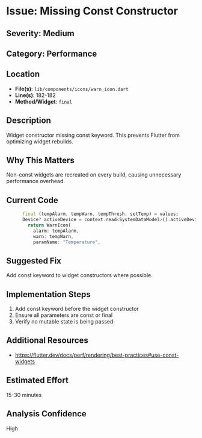 # Issue: Missing Const Constructor

## Severity: Medium

## Category: Performance

## Location
- **File(s)**: `lib/components/icons/warn_icon.dart`
- **Line(s)**: 182-182
- **Method/Widget**: `final`

## Description
Widget constructor missing const keyword. This prevents Flutter from optimizing widget rebuilds.

## Why This Matters
Non-const widgets are recreated on every build, causing unnecessary performance overhead.

## Current Code
```dart
      final (tempAlarm, tempWarn, tempThresh, setTemp) = values;  
      Device? activeDevice = context.read<SystemDataModel>().activeDevice;
        return WarnIcon(
          alarm: tempAlarm,
          warn: tempWarn,
          paramName: "Temperature",
```

## Suggested Fix
Add const keyword to widget constructors where possible.

## Implementation Steps
1. Add const keyword before the widget constructor
2. Ensure all parameters are const or final
3. Verify no mutable state is being passed

## Additional Resources
- https://flutter.dev/docs/perf/rendering/best-practices#use-const-widgets

## Estimated Effort
15-30 minutes

## Analysis Confidence
High
